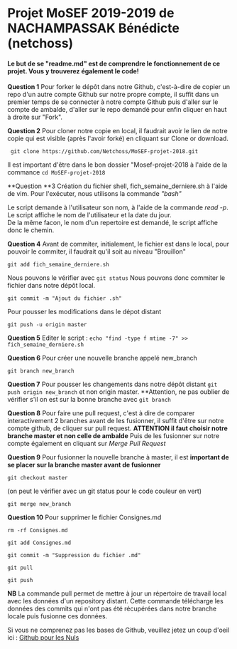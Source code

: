 # Projet MoSEF 2019-2019 de NACHAMPASSAK Bénédicte (netchoss)

#### **Le but de se "readme.md" est de comprendre le fonctionnement de ce projet. Vous y trouverez également le code!**

**Question 1**
Pour forker le dépôt dans notre Github, c'est-à-dire de copier un repo d'un autre compte Github sur notre propre compte, il suffit dans un premier temps de se connecter à notre compte Github puis d'aller sur le compte de ambalde, d'aller sur le repo demandé pour enfin cliquer en haut à droite sur "Fork".

**Question 2**
Pour cloner notre copie en local, il faudrait avoir le lien de notre copie qui est visible (après l'avoir forké) en cliquant sur Clone or download.
```
 git clone https://github.com/Netchoss/MoSEF-projet-2018.git
```

Il est important d'être dans le bon dossier "Mosef-projet-2018 à l'aide de la commance ```cd MoSEF-projet-2018```

**Question **3
Création du fichier shell, fich_semaine_derniere.sh à l'aide de vim. Pour l'exécuter, nous utilisons la commande *"bash"*

Le script demande à l'utilisateur son nom, à l'aide de la commande
*read -p*. Le script affiche le nom de l'utilisateur et la date du jour.  
De la même facon, le nom d'un repertoire est demandé, le script affiche donc le chemin.


**Question 4**
Avant de commiter, initialement, le fichier est dans le local, pour pouvoir le commiter, il faudrait qu'il soit au niveau "Brouillon"
``` 
git add fich_semaine_derniere.sh
```
Nous pouvons le vérifier avec ``` git status ```
Nous pouvons donc commiter le fichier dans notre dépôt local.
```
git commit -m "Ajout du fichier .sh"
```
Pour pousser les modifications dans le dépot distant
```
git push -u origin master
```  

**Question 5**
Editer le script : ``` echo "find -type f mtime -7" >> fich_semaine_derniere.sh ```

**Question 6** 
Pour créer une nouvelle branche appelé new_branch 
```
git branch new_branch
```

**Question 7**
Pour pousser les changements dans notre dépôt distant ``` git push origin new_branch ``` et non origin master. **Attention, ne pas oublier de vérifier s'il on est sur la bonne branche avec ```git branch```

**Question 8**
Pour faire une pull request, c'est à dire de comparer interactivement 2 branches avant de les fusionner, il suffit d'être sur notre compte github, de cliquer sur pull request. 
**ATTENTION il faut choisir notre branche master et non celle de ambalde**
Puis de les fusionner sur notre compte également en cliquant sur *Merge Pull Request*

**Question 9**
Pour fusionner la nouvelle branche à master, il est **important de se placer sur la branche master avant de fusionner**
``` 
git checkout master
```
(on peut le vérifier avec un git status pour le code couleur en vert) 
```
git merge new_branch
```

**Question 10**
Pour supprimer le fichier Consignes.md
``` 
rm -rf Consignes.md
```
```
git add Consignes.md
```
```
git commit -m "Suppression du fichier .md"
```
```
git pull 
```
```
git push
```

**NB** 
La commande pull permet de mettre à jour un répertoire de travail local avec les données d'un repository distant. Cette commande télécharge les données des commits qui n'ont pas été récupérées dans notre branche locale puis fusionne ces données. 

Si vous ne comprenez pas les bases de Github, veuillez jetez un coup d'oeil ici : [Github pour les Nuls](https://m.youtube.com/watch?v=hPfgekYUKgk)

